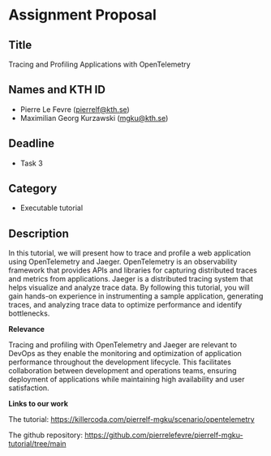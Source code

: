 # Assignment Proposal

## Title

Tracing and Profiling Applications with OpenTelemetry

## Names and KTH ID

  - Pierre Le Fevre (pierrelf@kth.se)
  - Maximilian Georg Kurzawski (mgku@kth.se)

## Deadline

- Task 3

## Category

- Executable tutorial

## Description

In this tutorial, we will present how to trace and profile a web application using OpenTelemetry and Jaeger. OpenTelemetry is an observability framework that provides APIs and libraries for capturing distributed traces and metrics from applications. Jaeger is a distributed tracing system that helps visualize and analyze trace data. By following this tutorial, you will gain hands-on experience in instrumenting a sample application, generating traces, and analyzing trace data to optimize performance and identify bottlenecks.

**Relevance**

Tracing and profiling with OpenTelemetry and Jaeger are relevant to DevOps as they enable the monitoring and optimization of application performance throughout the development lifecycle. This facilitates collaboration between development and operations teams, ensuring deployment of applications while maintaining high availability and user satisfaction.


**Links to our work**

The tutorial:
https://killercoda.com/pierrelf-mgku/scenario/opentelemetry

The github repository:
https://github.com/pierrelefevre/pierrelf-mgku-tutorial/tree/main



